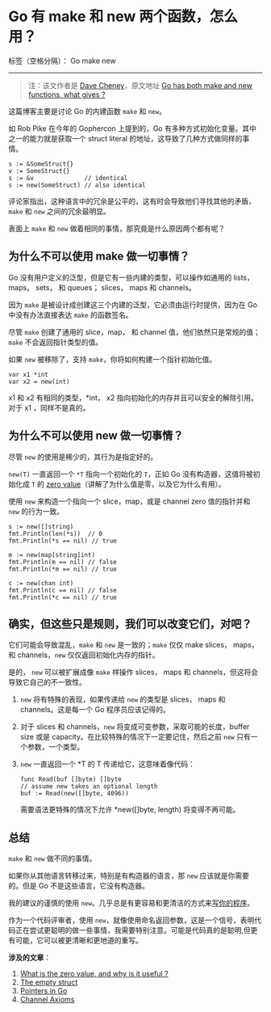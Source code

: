 # Go 有 make 和 new 两个函数，怎么用？

标签（空格分隔）： Go make new

---

> 注：该文作者是 [Dave Cheney][1]，原文地址 [Go has both make and new functions, what gives ?][2]

这篇博客主要是讨论 Go 的内建函数 `make` 和 `new`。 

如 Rob Pike 在今年的 Gophercon 上提到的，Go 有多种方式初始化变量。其中之一的能力就是获取一个 struct literal 的地址，这导致了几种方式做同样的事情。

```
s := &SomeStruct{}
v := SomeStruct{}
s := &v              // identical
s := new(SomeStruct) // also identical
```

评论家指出，这种语言中的冗余是公平的，这有时会导致他们寻找其他的矛盾， `make` 和 `new` 之间的冗余最明显。

表面上 `make` 和 `new` 做着相同的事情，那究竟是什么原因两个都有呢？ 

## 为什么不可以使用 make 做一切事情？

Go 没有用户定义的泛型，但是它有一些内建的类型，可以操作如通用的  lists，maps， sets， 和 queues；  slices， maps 和 channels。

因为 `make` 是被设计成创建这三个内建的泛型，它必须由运行时提供，因为在 Go 中没有办法直接表达 `make` 的函数签名。

尽管 `make` 创建了通用的  slice，map， 和 channel 值，他们依然只是常规的值；`make` 不会返回指针类型的值。

如果 `new` 被移除了，支持 `make`，你将如何构建一个指针初始化值。

```
var x1 *int
var x2 = new(int)
```

x1 和 x2 有相同的类型，*int， x2 指向初始化的内存并且可以安全的解除引用。对于 x1 ，同样不是真的。

## 为什么不可以使用 new 做一切事情？

尽管 `new` 的使用是稀少的，其行为是指定好的。


`new(T)` 一直返回一个 `*T` 指向一个初始化的 `T`，正如 Go 没有构造器，这值将被初始化成 `T` 的 [zero value][3]（讲解了为什么值是零，以及它为什么有用）。

使用 `new` 来构造一个指向一个 slice，map，或是 channel zero 值的指针并和 `new` 的行为一致。

```
s := new([]string)
fmt.Println(len(*s))  // 0
fmt.Println(*s == nil) // true

m := new(map[string]int)
fmt.Println(m == nil) // false
fmt.Println(*m == nil) // true

c := new(chan int)
fmt.Println(c == nil) // false
fmt.Println(*c == nil) // true
```

## 确实，但这些只是规则，我们可以改变它们，对吧？

它们可能会导致混乱，`make` 和 `new` 是一致的；`make` 仅仅 make slices， maps， 和 channels，`new` 仅仅返回初始化内存的指针。

是的， `new` 可以被扩展成像 `make` 样操作 slices， maps 和 channels，但这将会导致它自己的不一致性。

 1. `new` 将有特殊的表现，如果传递给 `new` 的类型是 slices， maps 和 channels。这是每一个 Go 程序员应该记得的。
 2. 对于 slices 和 channels，`new` 将变成可变参数，采取可能的长度，buffer size 或是 capacity。在比较特殊的情况下一定要记住，然后之前 `new` 只有一个参数，一个类型。
 3. `new` 一直返回一个 *T 的 T 传递给它，这意味着像代码：
 
    ```
    func Read(buf []byte) []byte
    // assume new takes an optional length
    buf := Read(new([]byte, 4096))
    ```
 
    需要语法更特殊的情况下允许 *new([]byte, length) 将变得不再可能。
    

## 总结

`make` 和 `new` 做不同的事情。

如果你从其他语言转移过来，特别是有构造器的语言，那 `new` 应该就是你需要的。但是 Go 不是这些语言，它没有构造器。

我的建议的谨慎的使用 `new`。几乎总是有更容易和更清洁的方式来[写你的程序][4]。


作为一个代码评审者，使用 `new`，就像使用命名返回参数，这是一个信号，表明代码正在尝试更聪明的做一些事情，我需要特别注意。可能是代码真的是聪明,但更有可能，它可以被更清晰和更地道的重写。


**涉及的文章**：

 1. [What is the zero value, and why is it useful ?][5]
 2. [The empty struct][6]
 3. [Pointers in Go][7]
 4. [Channel Axioms][8]
    
 


  [1]: http://dave.cheney.net/
  [2]: http://dave.cheney.net/2014/08/17/go-has-both-make-and-new-functions-what-gives
  [3]: http://dave.cheney.net/2013/01/19/what-is-the-zero-value-and-why-is-it-useful
  [4]: http://dave.cheney.net/2014/05/24/on-declaring-variables
  [5]: http://dave.cheney.net/2013/01/19/what-is-the-zero-value-and-why-is-it-useful
  [6]: http://dave.cheney.net/2014/03/25/the-empty-struct
  [7]: http://dave.cheney.net/2014/03/17/pointers-in-go
  [8]: http://dave.cheney.net/2014/03/19/channel-axioms